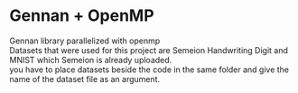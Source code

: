 # Gennan + OpenMP   
Gennan library parallelized with openmp    
Datasets that were used for this project are Semeion Handwriting Digit and MNIST which Semeion is already uploaded.   
you have to place datasets beside the code in the same folder and give the name of the dataset file as an argument.   